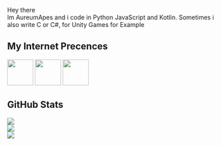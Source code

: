 <link rel="stylesheet" href="./css/main.css">

Hey there <br>
Im AureumApes and i code in Python JavaScript and Kotlin.
Sometimes i also write C or C#, for Unity Games for Example


## My Internet Precences
<span>
<a href="https://discord.com/users/608920482284306434"><img height="60" width="60" src="https://cdn.jsdelivr.net/npm/simple-icons@v4/icons/discord.svg"/></a>
 <a href="https://steamcommunity.com/id/AureumApes/"><img height="60" width="60" src="https://cdn.jsdelivr.net/npm/simple-icons@4.22.0/icons/steam.svg"></a>
 <a href="https://www.reddit.com/user/AureumApes"><img height="60" width="60" src="https://cdn.jsdelivr.net/npm/simple-icons@4.22.0/icons/reddit.svg"></a>
</span>

## GitHub Stats
<span>
<img src="https://github-readme-stats.vercel.app/api?username=AureumApes&show_icons=true&count_private=true&theme=radical">
 <br>
<img src="https://github-profile-trophy.vercel.app/?username=AureumApes&theme=radical">
 <br>
 <img src="https://github-readme-stats.vercel.app/api/top-langs/?username=AureumApes">
</span>
